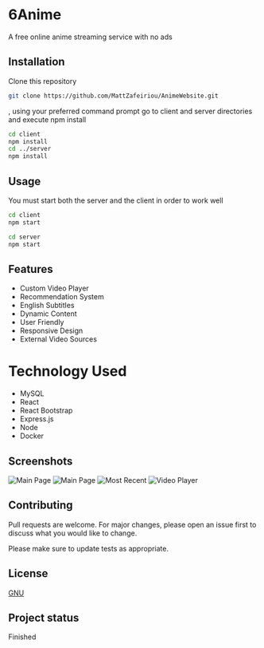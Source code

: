 # 6Anime

A free online anime streaming service with no ads

## Installation

Clone this repository

```bash
git clone https://github.com/MattZafeiriou/AnimeWebsite.git
```

, using your preferred command prompt go to client and server directories and execute npm install

```bash
cd client
npm install
cd ../server
npm install
```

## Usage

You must start both the server and the client in order to work well

```bash
cd client
npm start
```
```bash
cd server
npm start
```

## Features
- Custom Video Player
- Recommendation System
- English Subtitles
- Dynamic Content
- User Friendly
- Responsive Design
- External Video Sources

# Technology Used
- MySQL
- React
- React Bootstrap
- Express.js
- Node
- Docker

## Screenshots
![Main Page](https://github.com/MattZafeiriou/AnimeWebsite/blob/main/Screenshots/Screenshot_1.jpg)
![Main Page](https://github.com/MattZafeiriou/AnimeWebsite/blob/main/Screenshots/Screenshot_2.jpg)
![Most Recent](https://github.com/MattZafeiriou/AnimeWebsite/blob/main/Screenshots/Screenshot_3.jpg)
![Video Player](https://github.com/MattZafeiriou/AnimeWebsite/blob/main/Screenshots/Screenshot_4.jpg)

## Contributing

Pull requests are welcome. For major changes, please open an issue first
to discuss what you would like to change.

Please make sure to update tests as appropriate.

## License

[GNU](https://github.com/MattZafeiriou/AnimeWebsite/blob/main/LICENSE)

## Project status
Finished
